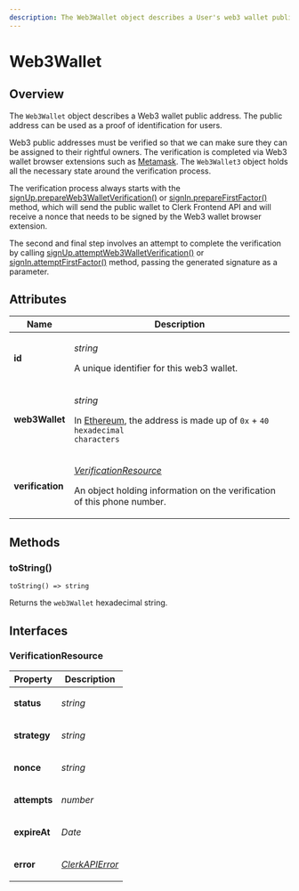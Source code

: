 ```yaml
---
description: The Web3Wallet object describes a User's web3 wallet public address.
---
```


# Web3Wallet

## Overview

The `Web3Wallet` object describes a Web3 wallet public address. The public address can be used as a proof of identification for users.&#x20;

Web3 public addresses must be verified so that we can make sure they can be assigned to their rightful owners. The verification is completed via Web3 wallet browser extensions such as [Metamask](https://metamask.io). The `Web3Wallet3` object holds all the necessary state around the verification process.&#x20;

The verification process always starts with the [signUp.prepareWeb3WalletVerification()](https://docs.clerk.dev/reference/clerkjs/signup#prepareweb3walletverification) or [signIn.prepareFirstFactor()](https://docs.clerk.dev/reference/clerkjs/signin#preparefirstfactor) method, which will send the public wallet to Clerk Frontend API and will receive a nonce that needs to be signed by the Web3 wallet browser extension.

The second and final step involves an attempt to complete the verification by calling [signUp.attemptWeb3WalletVerification()](https://docs.clerk.dev/reference/clerkjs/signup#attemptweb3walletverification) or [signIn.attemptFirstFactor()](https://docs.clerk.dev/reference/clerkjs/signin#attemptfactorparams) method, passing the generated signature as a parameter.

## Attributes

| Name             | Description                                                                                                                                                                                                    |
| ---------------- | -------------------------------------------------------------------------------------------------------------------------------------------------------------------------------------------------------------- |
| **id**           | <p><em>string</em></p><p>A unique identifier for this web3 wallet.</p>                                                                                                                                         |
| **web3Wallet**   | <p><em>string</em></p><p>In <a href="https://docs.metamask.io/guide/common-terms.html#address-public-key">Ethereum</a>, the address is made up of <code>0x</code> + <code>40 hexadecimal characters</code></p> |
| **verification** | <p><em></em><a href="web3wallet.md#verificationresource"><em>VerificationResource</em></a><em></em></p><p>An object holding information on the verification of this phone number.</p>                          |

## Methods

### toString()

`toString() => string`

Returns the `web3Wallet` hexadecimal string.

## Interfaces

### VerificationResource

| Property     | Description                                                                                                                                                                                                                                                                                                                                                                                                                                                                       |
| ------------ | --------------------------------------------------------------------------------------------------------------------------------------------------------------------------------------------------------------------------------------------------------------------------------------------------------------------------------------------------------------------------------------------------------------------------------------------------------------------------------- |
| **status**   | <p><em>string | null</em></p><p>The verification status. Possible values are:</p><ul><li><strong>unverified</strong>: The verification process has not been completed.</li><li><strong>verified</strong>: The verification process has completed successfully.</li><li><strong>failed</strong>: The verification process has been completed, but failed.</li><li><strong>expired</strong>: The verification is invalid because it wasn't completed in the allowed time.</li></ul> |
| **strategy** | <p><em>string | null</em></p><p>The verification strategy. Possible <code>strategy</code> values are:</p><ul><li><strong>web3_metamask_signature</strong>: Currently Clerk supports <a href="https://docs.metamask.io/guide/signing-data.html#signing-data-with-metamask">Metamask <code>personal_sign</code> method</a>. </li></ul>                                                                                                                                              |
| **nonce**    | <p><em>string | null</em></p><p>A unique nonce that will be signed in the browser.</p>                                                                                                                                                                                                                                                                                                                                                                                            |
| **attempts** | <p><em>number | null</em></p><p>The number of attempts to complete the verification so far. Usually, a verification allows for maximum 3 attempts to be completed.</p>                                                                                                                                                                                                                                                                                                            |
| **expireAt** | <p><em>Date | null</em></p><p>The timestamp when the verification will expire and cease to be valid.</p>                                                                                                                                                                                                                                                                                                                                                                          |
| **error**    | <p><em></em><a href="broken-reference"><em>ClerkAPIError</em></a> <em>| null</em></p><p>Any error that occurred during the verification process from the <a href="../frontend-api-reference/">Clerk API</a>.</p>                                                                                                                                                                                                                                                                  |
